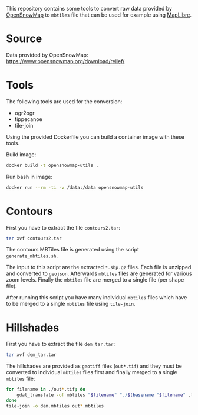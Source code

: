 This repository contains some tools to convert raw data provided by [OpenSnowMap](https://www.opensnowmap.org) to `mbtiles` file that can be used for example using [MapLibre](https://maplibre.org).

# Source

Data provided by OpenSnowMap: https://www.opensnowmap.org/download/relief/

# Tools

The following tools are used for the conversion:

* ogr2ogr
* tippecanoe
* tile-join

Using the provided Dockerfile you can build a container image with these tools.

Build image:
```sh
docker build -t opensnowmap-utils .
```

Run bash in image:
```sh
docker run --rm -ti -v /data:/data opensnowmap-utils
```

# Contours

First you have to extract the file `contours2.tar`:

```sh
tar xvf contours2.tar
```

The contours MBTiles file is generated using the script `generate_mbtiles.sh`.

The input to this script are the extracted `*.shp.gz` files. Each file is unzipped and converted to `geojson`. Afterwards `mbtiles` files are generated for various zoom levels. Finally the `mbtiles` file are merged to a single file (per shape file).

After running this script you have many individual `mbtiles` files which have to be merged to a single `mbtiles` file using `tile-join`.

# Hillshades

First you have to extract the file `dem_tar.tar`:

```sh
tar xvf dem_tar.tar
```

The hillshades are provided as `geotiff` files (`out*.tif`) and they must be converted to individual `mbtiles` files first and finally merged to a single `mbtiles` file:

```sh
for filename in ./out*.tif; do
    gdal_translate -of mbtiles "$filename" "./$(basename "$filename" .tif).mbtiles"
done
tile-join -o dem.mbtiles out*.mbtiles
```
